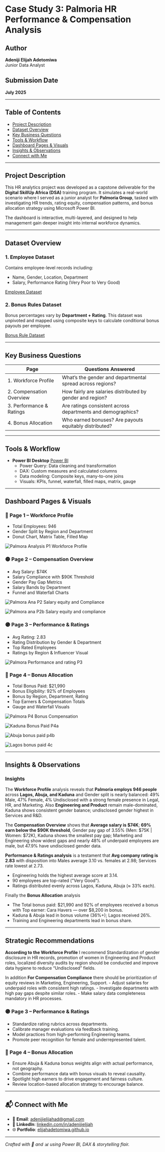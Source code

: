 # Case Study 3: Palmoria HR Performance & Compensation Analysis

## Author  
**Adeniji Elijah Adetomiwa**  
Junior Data Analyst

## Submission Date  
**July 2025**

---

## Table of Contents
- [Project Description](#project-description)
- [Dataset Overview](#dataset-overview)
- [Key Business Questions](#key-business-questions)
- [Tools & Workflow](#tools--workflow)
- [Dashboard Pages & Visuals](#dashboard-pages--visuals)
- [Insights & Observations](#insights--observations)
- [Connect with Me](#connect-with-me)

---

## Project Description

This HR analytics project was developed as a capstone deliverable for the **Digital SkillUp Africa (DSA)** training program. It simulates a real-world scenario where I served as a junior analyst for **Palmoria Group**, tasked with investigating HR trends, rating equity, compensation patterns, and bonus allocation strategy using Microsoft Power BI.

The dashboard is interactive, multi-layered, and designed to help management gain deeper insight into internal workforce dynamics.

---

## Dataset Overview

### 1. **Employee Dataset**
Contains employee-level records including:
- Name, Gender, Location, Department
- Salary, Performance Rating (Very Poor to Very Good)

[Employee Dataset](https://github.com/DataGuy-Eterniti/Palmoria-HR-Performance-Compensation-Analysis/blob/main/Palmoria%20Group%20emp-data.csv)

### 2. **Bonus Rules Dataset**
Bonus percentages vary by **Department + Rating**.
This dataset was unpivoted and mapped using composite keys to calculate conditional bonus payouts per employee.

[Bonus Rule Dataset](https://github.com/DataGuy-Eterniti/Palmoria-HR-Performance-Compensation-Analysis/blob/main/Palmoria%20Group%20Bonus%20Rules.xlsx)

---

## Key Business Questions

| Page | Questions Answered |
|------|--------------------|
| 1. Workforce Profile | What’s the gender and departmental spread across regions? |
| 2. Compensation Overview | How fairly are salaries distributed by gender and region? |
| 3. Performance & Ratings | Are ratings consistent across departments and demographics? |
| 4. Bonus Allocation | Who earned bonuses? Are payouts equitably distributed? |

---

## Tools & Workflow

- **Power BI Desktop** [Power BI](https://www.microsoft.com/en-us/download/details.aspx?id=5849)
  - Power Query: Data cleaning and transformation  
  - DAX: Custom measures and calculated columns  
  - Data modeling: Composite keys, many-to-one joins  
  - Visuals: KPIs, funnel, waterfall, filled maps, matrix, gauge

---

## Dashboard Pages & Visuals

### 🔵 Page 1 – Workforce Profile
- Total Employees: 946
- Gender Split by Region and Department
- Donut Chart, Matrix Table, Filled Map

![Palmora Analysis P1 Workforce Profile](https://github.com/user-attachments/assets/390d0ebb-d891-4332-b06b-9a2fcf823a3c)


### 🟡 Page 2 – Compensation Overview
- Avg Salary: $74K
- Salary Compliance with $90K Threshold
- Gender Pay Gap Metrics
- Salary Bands by Department
- Funnel and Waterfall Charts

![Palmora Ana P2 Salary equity and Compliance](https://github.com/user-attachments/assets/af6459e8-9619-403d-bbe8-22568b5c51eb)

![Palmora ana P2b Salary equity and compliance](https://github.com/user-attachments/assets/2d6357fe-27d6-4665-8ff2-d42d01f40c1f)


### 🟣 Page 3 – Performance & Ratings
- Avg Rating: 2.83
- Rating Distribution by Gender & Department
- Top Rated Employees
- Ratings by Region & Influencer Visual

![Palmora Performance and rating P3](https://github.com/user-attachments/assets/5018f819-f2af-4b0b-9134-8deb60f2b74c)

### 🔴 Page 4 – Bonus Allocation
- Total Bonus Paid: $21,990
- Bonus Eligibility: 92% of Employees
- Bonus by Region, Department, Rating
- Top Earners & Compensation Totals
- Gauge and Waterfall Visuals

![Palmora P4 Bonus  Compensation](https://github.com/user-attachments/assets/c0e752d6-3413-4d69-b925-2595d433050b)

![Kaduna Bonus Paid P4a](https://github.com/user-attachments/assets/1ab559a3-30d4-47bd-938c-fdd1b3625a7d)

![Abuja bonus paid p4b](https://github.com/user-attachments/assets/40fdee9b-e097-41a0-bed5-952c5e646618)


![Lagos bonus paid 4c](https://github.com/user-attachments/assets/ea61edc8-0ec6-4def-8416-75ec8302502c)

---

## Insights & Observations

### Insights
The **Workforce Profile** analysis reveals that **Palmoria employs 946 people** across **Lagos, Abuja, and Kaduna** and Gender split is nearly balanced: 49% Male, 47% Female, 4% Undisclosed with a strong female presence in Legal, HR, and Marketing. Also **Engineering and Product** remain male-dominated, Kaduna shows consistent gender balance; undisclosed gender highest in Services and R&D.

The **Compensation Overview** shows that **Average salary is $74K**; **69% earn below the $90K threshold**, Gender pay gap of 3.55% (Men: $75K | Women: $72K), Kaduna shows the smallest pay gap; Marketing and Engineering show widest gaps and nearly 48% of underpaid employees are male, but 47.9% have undisclosed gender data.

**Performance & Ratings analysis** is a testament that **Avg company rating is 2.83** with disposition into Males average 3.10 vs. females at 2.98; Services rate lowest at 2.73.
  - Engineering holds the highest average score at 3.14.
  - 90 employees are top-rated ("Very Good").
  - Ratings distributed evenly across Lagos, Kaduna, Abuja (≈ 33% each).

Finally the **Bonus Allocation** analysis 
  - The Total bonus paid: $21,990 and 92% of employees received a bonus with Top earner: Cara Havers — over $8,200 in bonus.
  - Kaduna & Abuja lead in bonus volume (36%+); Lagos received 26%.
  - Training and Engineering departments lead in bonus share.

---

## Strategic Recommendations

**According to the Workforce Profile** I recommend Standardization of gender disclosure in HR records, promotion of women in Engineering and Product roles, localized diversity audits by region should be conducted and improve data hygiene to reduce “Undisclosed” fields.

In addition **For Compensation Compliance** there should be prioritization of equity reviews in Marketing, Engineering, Support.
    - Adjust salaries for underpaid roles with consistent high ratings.
    - Investigate departments with high pay gaps despite similar roles.
    - Make salary data completeness mandatory in HR processes.

### 🟣 Page 3 – Performance & Ratings
-  Standardize rating rubrics across departments.
- Calibrate manager evaluations via feedback training.
- Model practices from high-performing Engineering teams.
- Promote peer recognition for female and underrepresented talent.

### 🔴 Page 4 – Bonus Allocation
- Ensure Abuja & Kaduna bonus weights align with actual performance, not geography.
- Combine performance data with bonus visuals to reveal causality.
- Spotlight high earners to drive engagement and fairness culture.
- Review location-based allocation strategy to encourage balance.

---

## 📬 Connect with Me

- 📧 **Email**: [adenijielijahad@gmail.com](mailto:adenijielijahad@gmail.com)  
- 💼 **LinkedIn**: [linkedin.com/in/adenijielijah](https://linkedin.com/in/adenijielijah)  
- 🌐 **Portfolio**: [elijahadetomiwa.github.io](https://elijahadetomiwa.github.io)


---

_Crafted with 💼 and 📊 using Power BI, DAX & storytelling flair._
